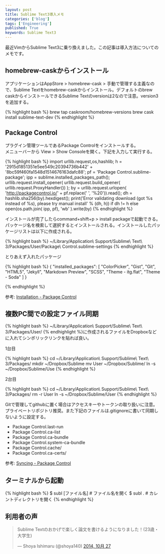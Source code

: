 ```yaml
---
layout: post
title: Sublime Text3導入メモ
categories: ['blog']
tags: ['Engineering']
published: True
keywords: Sublime Text3
---
```


最近VimからSublime Text3に乗り換えました。この記事は導入方法についてのメモです。

## homebrew-caskからインストール

アプリケーションはAppStore > homebrew-cask > 手動で管理する主義なので、Sublime Textをhomebrew-caskからインストール。デフォルトのbrew caskからインストールできるSublime Textのversionは2なので注意。version3を追加する。

{% highlight bash %}
brew tap caskroom/homebrew-versions
brew cask install sublime-text-dev
{% endhighlight %}

## Package Control

プラグイン管理ツールであるPackage Controlをインストールする。<br/>
メニューバーから View > Show Consoleを開く。下記を入力して実行する。

{% highlight bash %}
import urllib.request,os,hashlib; h = '2915d1851351e5ee549c20394736b442' + '8bc59f460fa1548d1514676163dafc88'; pf = 'Package Control.sublime-package'; ipp = sublime.installed_packages_path(); urllib.request.install_opener( urllib.request.build_opener( urllib.request.ProxyHandler()) ); by = urllib.request.urlopen( 'http://packagecontrol.io/' + pf.replace(' ', '%20')).read(); dh = hashlib.sha256(by).hexdigest(); print('Error validating download (got %s instead of %s), please try manual install' % (dh, h)) if dh != h else open(os.path.join( ipp, pf), 'wb' ).write(by)
{% endhighlight %}

インストールが完了したらcommand+shift+p > install packageで起動できる。パッケージ名を検索して選択するとインストールされる。インストールしたパッケージリストは以下に作成される。

{% highlight bash %}
~/Library/Application\ Support/Sublime\ Text\ 3/Packages/User/Package\ Control.sublime-settings
{% endhighlight %}

とりあえず入れたパッケージ

{% highlight bash %}
{
    "installed_packages":
    [
        "ColorPicker",
        "Gist",
        "Git",
        "HTML5",
        "Jekyll",
        "Markdown Preview",
        "SCSS",
        "Theme - itg.flat",
        "Theme - Soda"
    ]
}

{% endhighlight %}

参考: [Installation - Package Control](https://sublime.wbond.net/installation)

## 複数PC間での設定ファイル同期

{% highlight bash %}
~/Library/Application\ Support/Sublime\ Text\ 3/Packages/User/
{% endhighlight %}に作成されるファイルをDropboxなどに入れてシンボリックリンクを貼れば良い。

1台目

{% highlight bash %}
cd ~/Library/Application\ Support/Sublime\ Text\ 3/Packages/
mkdir ~/Dropbox/Sublime
mv User ~/Dropbox/Sublime/
ln -s ~/Dropbox/Sublime/Use
{% endhighlight %}

2台目

{% highlight bash %}
cd ~/Library/Application\ Support/Sublime\ Text\ 3/Packages/
rm -r User
ln -s ~/Dropbox/Sublime/User
{% endhighlight %}

Gitで管理してgithubに置く場合はアクセスキーやトークンの取り扱いに注意。プライベートリポジトリ推奨。また下記のファイルは.gitignoreに書いて同期しないように設定する。

* Package Control.last-run
* Package Control.ca-list
* Package Control.ca-bundle
* Package Control.system-ca-bundle
* Package Control.cache/
* Package Control.ca-certs/

参考: [Syncing - Package Control](https://sublime.wbond.net/docs/syncing)

## ターミナルから起動

{% highlight bash %}
$ subl [ファイル名] # ファイル名を開く
$ subl . # カレントディレクトリを開く
{% endhighlight %}

## 利用者の声

<blockquote class="twitter-tweet" lang="ja"><p>Sublime Textのおかげで楽しく論文を書けるようになりました！(23歳・大学生)</p>&mdash; Shoya Ishimaru (@shoya140) <a href="https://twitter.com/shoya140/status/526782092554694658">2014, 10月 27</a></blockquote>
<script async src="//platform.twitter.com/widgets.js" charset="utf-8"></script>
